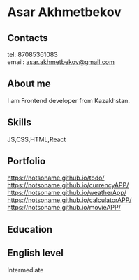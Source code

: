 # Asar Akhmetbekov
## Contacts
tel: 87085361083    
email: asar.akhmetbekov@gmail.com
## About me
I am Frontend developer from Kazakhstan. 
## Skills
JS,CSS,HTML,React

## Portfolio
https://notsoname.github.io/todo/
https://notsoname.github.io/currencyAPP/
https://notsoname.github.io/weatherApp/
https://notsoname.github.io/calculatorAPP/
https://notsoname.github.io/movieAPP/
## Education
## English level
Intermediate